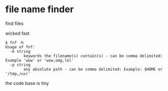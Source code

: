 # file name finder

find files

wicked fast

```
$ fnf -h
Usage of fnf:
  -k string
        keywords the filename(s) contain(s) - can be comma delimited: Example 'wow' or 'wow,omg,lol'
  -p string
        any absolute path - can be comma delimited: Example: $HOME or '/tmp,/usr'
```

the code base is tiny
